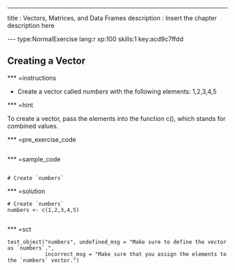 ---
title       : Vectors, Matrices, and Data Frames
description : Insert the chapter description here

--- type:NormalExercise lang:r xp:100 skills:1 key:acd9c7ffdd
## Creating a Vector


*** =instructions

- Create a vector called *numbers* with the following elements: 1,2,3,4,5

*** =hint

To create a vector, pass the elements into the function c(), which stands for combined values. 

*** =pre_exercise_code
```{r}

```

*** =sample_code
```{r}

# Create `numbers`

```

*** =solution
```{r}
# Create `numbers`
numbers <- c(1,2,3,4,5)


```

*** =sct
```{r}
test_object("numbers", undefined_msg = "Make sure to define the vector as `numbers`.",
            incorrect_msg = "Make sure that you assign the elements to the `numbers` vector.") 


```

